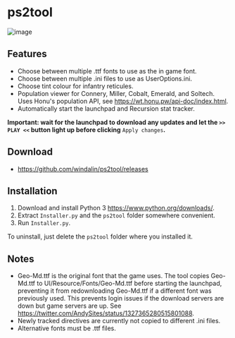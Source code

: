 # ps2tool

![image](https://user-images.githubusercontent.com/45084896/165136891-2bb90272-84ba-4cdb-9af8-cf2657b82af0.png)

## Features
- Choose between multiple .ttf fonts to use as the in game font.
- Choose between multiple .ini files to use as UserOptions.ini.
- Choose tint colour for infantry reticules.
- Population viewer for Connery, Miller, Cobalt, Emerald, and Soltech.  Uses Honu's population API, see https://wt.honu.pw/api-doc/index.html.
- Automatically start the launchpad and Recursion stat tracker.

**Important: wait for the launchpad to download any updates and let the `>> PLAY <<` button light up before clicking** `Apply changes`**.**

## Download
- https://github.com/windalin/ps2tool/releases

## Installation
1. Download and install Python 3 https://www.python.org/downloads/.
2. Extract `Installer.py` and the `ps2tool` folder somewhere convenient.
3. Run `Installer.py`.

To uninstall, just delete the `ps2tool` folder where you installed it.

## Notes
- Geo-Md.ttf is the original font that the game uses.  The tool copies Geo-Md.ttf to UI/Resource/Fonts/Geo-Md.ttf before starting the launchpad, preventing it from redownloading Geo-Md.ttf if a different font was previously used.  This prevents login issues if the download servers are down but game servers are up.  See https://twitter.com/AndySites/status/1327365280515801088.
- Newly tracked directives are currently not copied to different .ini files.
- Alternative fonts must be .ttf files.
